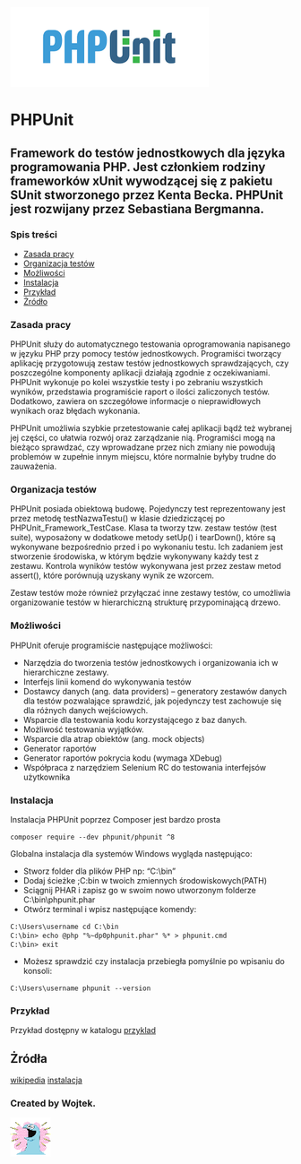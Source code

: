 ![PHPUnit](./img/logo.png)
# PHPUnit 

## Framework do testów jednostkowych dla języka programowania PHP. Jest członkiem rodziny frameworków xUnit wywodzącej się z pakietu SUnit stworzonego przez Kenta Becka. PHPUnit jest rozwijany przez Sebastiana Bergmanna.

### Spis treści
* [Zasada pracy](#zasada-pracy)
* [Organizacja testów](#organizacja-testów)
* [Możliwości](#możliwości)
* [Instalacja](#instalacja)
* [Przykład](#przykład)
* [Żródło](#żródła)

### Zasada pracy
PHPUnit służy do automatycznego testowania oprogramowania napisanego w języku PHP przy pomocy testów jednostkowych. Programiści tworzący aplikację przygotowują zestaw testów jednostkowych sprawdzających, czy poszczególne komponenty aplikacji działają zgodnie z oczekiwaniami. PHPUnit wykonuje po kolei wszystkie testy i po zebraniu wszystkich wyników, przedstawia programiście raport o ilości zaliczonych testów. Dodatkowo, zawiera on szczegółowe informacje o nieprawidłowych wynikach oraz błędach wykonania.

PHPUnit umożliwia szybkie przetestowanie całej aplikacji bądź też wybranej jej części, co ułatwia rozwój oraz zarządzanie nią. Programiści mogą na bieżąco sprawdzać, czy wprowadzane przez nich zmiany nie powodują problemów w zupełnie innym miejscu, które normalnie byłyby trudne do zauważenia.

### Organizacja testów
PHPUnit posiada obiektową budowę. Pojedynczy test reprezentowany jest przez metodę testNazwaTestu() w klasie dziedziczącej po PHPUnit_Framework_TestCase. Klasa ta tworzy tzw. zestaw testów (test suite), wyposażony w dodatkowe metody setUp() i tearDown(), które są wykonywane bezpośrednio przed i po wykonaniu testu. Ich zadaniem jest stworzenie środowiska, w którym będzie wykonywany każdy test z zestawu. Kontrola wyników testów wykonywana jest przez zestaw metod assert(), które porównują uzyskany wynik ze wzorcem.

Zestaw testów może również przyłączać inne zestawy testów, co umożliwia organizowanie testów w hierarchiczną strukturę przypominającą drzewo.

### Możliwości

PHPUnit oferuje programiście następujące możliwości:

* Narzędzia do tworzenia testów jednostkowych i organizowania ich w hierarchiczne zestawy.
* Interfejs linii komend do wykonywania testów
* Dostawcy danych (ang. data providers) – generatory zestawów danych dla testów pozwalające sprawdzić, jak pojedynczy test zachowuje się dla różnych danych wejściowych.
* Wsparcie dla testowania kodu korzystającego z baz danych.
* Możliwość testowania wyjątków.
* Wsparcie dla atrap obiektów (ang. mock objects)
* Generator raportów
* Generator raportów pokrycia kodu (wymaga XDebug)
* Współpraca z narzędziem Selenium RC do testowania interfejsów użytkownika

### Instalacja
Instalacja PHPUnit poprzez Composer jest bardzo prosta
```
composer require --dev phpunit/phpunit ^8
```
Globalna instalacja dla systemów Windows wygląda następująco:

* Stworz folder dla plików PHP np: “C:\bin”
* Dodaj ścieżke ;C:bin w twoich zmiennych środowiskowych(PATH)
* Sciągnij PHAR i zapisz go w swoim nowo utworzonym folderze C:\bin\phpunit.phar
* Otwórz terminal i wpisz następujące komendy:
```
C:\Users\username cd C:\bin
C:\bin> echo @php "%~dp0phpunit.phar" %* > phpunit.cmd
C:\bin> exit
```
* Możesz sprawdzić czy instalacja przebiegła pomyślnie po wpisaniu do konsoli:
```
C:\Users\username phpunit --version
```

### Przykład

Przykład dostępny w katalogu [przyklad](https://github.com/wszwszwsz/TAU/tree/main/Laboratorium%205/przyklad) 


## Żródła
[wikipedia](https://pl.wikipedia.org/wiki/PHPUnit)
[instalacja](https://www.w3resource.com/php/PHPUnit/installation-of-php-unit.php)

### Created by Wojtek.
![avatar](./img/dino.png)
